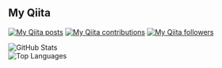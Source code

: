 ## My Qiita

[![My Qiita posts](https://qiita-badge.apiapi.app/s/ohbashunsuke/posts.svg)](http://qiita.com/ohbashunsuke) [![My Qiita contributions](https://qiita-badge.apiapi.app/s/ohbashunsuke/contributions.svg)](http://qiita.com/ohbashunsuke) [![My Qiita followers](https://qiita-badge.apiapi.app/s/ohbashunsuke/followers.svg)](http://qiita.com/ohbashunsuke)

![GitHub Stats](https://github-readme-stats.vercel.app/api?username=baobao&count_private=true&show_icons=true&theme=monokai)  
![Top Languages](https://github-readme-stats.vercel.app/api/top-langs/?username=baobao&layout=compact&theme=monokai)

<!--
**baobao/baobao** is a ✨ _special_ ✨ repository because its `README.md` (this file) appears on your GitHub profile.
Here are some ideas to get you started:

- 🔭 I’m currently working on ...
- 🌱 I’m currently learning ...
- 👯 I’m looking to collaborate on ...
- 🤔 I’m looking for help with ...
- 💬 Ask me about ...
- 📫 How to reach me: ...
- 😄 Pronouns: ...
- ⚡ Fun fact: ...
-->

